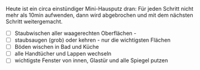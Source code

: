 Heute ist ein circa einstündiger Mini-Hausputz dran: Für jeden Schritt nicht mehr als 10min aufwenden, dann wird abgebrochen und mit dem nächsten Schritt weitergemacht.

 - [ ]  Staubwischen aller waagerechten Oberflächen -
 - [ ] staubsaugen (grob) oder kehren - nur die wichtigsten Flächen 
 - [ ] Böden wischen in Bad und Küche  
 - [ ] alle Handtücher und Lappen wechseln  
 - [ ] wichtigste Fenster von innen, Glastür und alle Spiegel putzen
 
<!--stackedit_data:
eyJoaXN0b3J5IjpbLTEzNjI4MDc5OF19
-->
